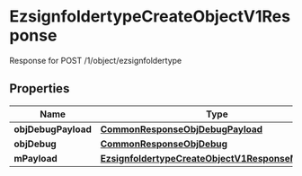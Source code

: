 

# EzsignfoldertypeCreateObjectV1Response

Response for POST /1/object/ezsignfoldertype

## Properties

| Name | Type | Description | Notes |
|------------ | ------------- | ------------- | -------------|
|**objDebugPayload** | [**CommonResponseObjDebugPayload**](CommonResponseObjDebugPayload.md) |  |  |
|**objDebug** | [**CommonResponseObjDebug**](CommonResponseObjDebug.md) |  |  [optional] |
|**mPayload** | [**EzsignfoldertypeCreateObjectV1ResponseMPayload**](EzsignfoldertypeCreateObjectV1ResponseMPayload.md) |  |  |



